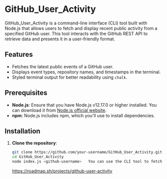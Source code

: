 # GitHub_User_Activity

GitHub_User_Activity is a command-line interface (CLI) tool built with Node.js that allows users to fetch and display recent public activity from a specified GitHub user. This tool interacts with the GitHub REST API to retrieve data and presents it in a user-friendly format.

## Features

- Fetches the latest public events of a GitHub user.
- Displays event types, repository names, and timestamps in the terminal.
- Styled terminal output for better readability using `chalk`.

## Prerequisites

- **Node.js**: Ensure that you have Node.js v12.17.0 or higher installed. You can download it from [Node.js official website](https://nodejs.org/).
- **npm**: Node.js includes npm, which you'll use to install dependencies.

## Installation

1. **Clone the repository**:

   ```bash
   git clone https://github.com/your-username/GitHub_User_Activity.git
   cd GitHub_User_Activity
   node index.js <github-username>   You can use the CLI tool to fetch the recent public activity of a GitHub user by providing their username as an argument.
   ```
   https://roadmap.sh/projects/github-user-activity

